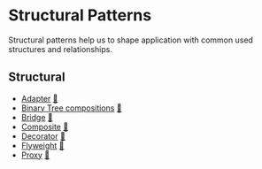 # Structural Patterns

Structural patterns help us to shape application with common used structures and
relationships.

## Structural

 * [Adapter](adapter) [:notebook:](https://en.wikipedia.org/wiki/Adapter_pattern)
 * [Binary Tree compositions](binary-tree-compositions) [:notebook:](https://en.wikipedia.org/wiki/Binary_tree)
 * [Bridge](bridge) [:notebook:](https://en.wikipedia.org/wiki/Bridge_pattern)
 * [Composite](composite) [:notebook:](http://en.wikipedia.org/wiki/Composite_pattern)
 * [Decorator](decorator) [:notebook:](https://en.wikipedia.org/wiki/Decorator_pattern)
 * [Flyweight](flyweight) [:notebook:](https://en.wikipedia.org/wiki/Flyweight_pattern)
 * [Proxy](proxy) [:notebook:](https://en.wikipedia.org/wiki/Proxy_pattern)